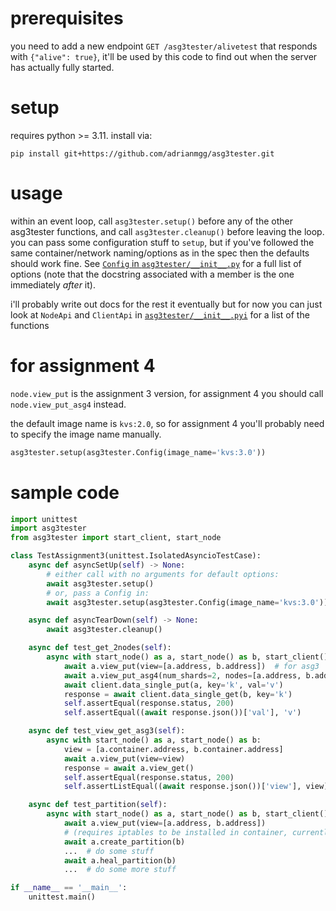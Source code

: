 
# prerequisites
you need to add a new endpoint `GET /asg3tester/alivetest` that responds with `{"alive": true}`,
it'll be used by this code to find out when the server has actually fully started.

# setup
requires python >= 3.11. install via:
```
pip install git+https://github.com/adrianmgg/asg3tester.git
```

# usage
within an event loop, call `asg3tester.setup()` before any of the other asg3tester functions, and
call `asg3tester.cleanup()` before leaving the loop. you can pass some configuration stuff to
`setup`, but if you've followed the same container/network naming/options as in the spec then the
defaults should work fine.
See [`Config` in `asg3tester/__init__.py`](asg3tester/__init__.py#L32-L49) for a full list of
options (note that the docstring associated with a member is the one immediately *after* it).

i'll probably write out docs for the rest it eventually but for now you can just look at `NodeApi`
and `ClientApi` in [`asg3tester/__init__.pyi`](asg3tester/__init__.pyi) for a list of the functions

# for assignment 4

`node.view_put` is the assignment 3 version,
for assignment 4 you should call `node.view_put_asg4` instead.

the default image name is `kvs:2.0`, so for assignment 4 you'll probably need to specify the image
name manually.
```python
asg3tester.setup(asg3tester.Config(image_name='kvs:3.0'))
```

# sample code

```python
import unittest
import asg3tester
from asg3tester import start_client, start_node

class TestAssignment3(unittest.IsolatedAsyncioTestCase):
    async def asyncSetUp(self) -> None:
        # either call with no arguments for default options:
        await asg3tester.setup()
        # or, pass a Config in:
        await asg3tester.setup(asg3tester.Config(image_name='kvs:3.0'))

    async def asyncTearDown(self) -> None:
        await asg3tester.cleanup()

    async def test_get_2nodes(self):
        async with start_node() as a, start_node() as b, start_client() as client:
            await a.view_put(view=[a.address, b.address])  # for asg3
            await a.view_put_asg4(num_shards=2, nodes=[a.address, b.address])  # for asg4
            await client.data_single_put(a, key='k', val='v')
            response = await client.data_single_get(b, key='k')
            self.assertEqual(response.status, 200)
            self.assertEqual((await response.json())['val'], 'v')

    async def test_view_get_asg3(self):
        async with start_node() as a, start_node() as b:
            view = [a.container.address, b.container.address]
            await a.view_put(view=view)
            response = await a.view_get()
            self.assertEqual(response.status, 200)
            self.assertListEqual((await response.json())['view'], view)

    async def test_partition(self):
        async with start_node() as a, start_node() as b, start_client() as client:
            await a.view_put(view=[a.address, b.address])
            # (requires iptables to be installed in container, currently just fails silently if it isn't)
            await a.create_partition(b)
            ...  # do some stuff
            await a.heal_partition(b)
            ...  # do some more stuff

if __name__ == '__main__':
    unittest.main()
```

